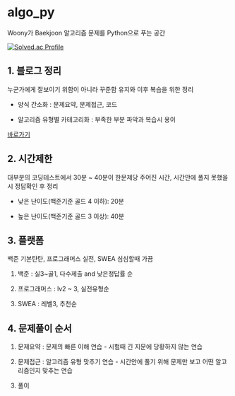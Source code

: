 # algo_py

Woony가 Baekjoon 알고리즘 문제를 Python으로 푸는 공간

[![Solved.ac Profile](https://mazassumnida.wtf/api/v2/generate_badge?boj=whoiswoony)](https://solved.ac/WhoIsWoony/)

## 1. 블로그 정리

누군가에게 잘보이기 위함이 아니라 꾸준함 유지와 이후 복습을 위한 정리

- 양식 간소화 : 문제요약, 문제접근, 코드

- 알고리즘 유형별 카테고리화 : 부족한 부분 파악과 복습시 용이

[바로가기](https://whoiswoony.com/)

## 2. 시간제한

대부분의 코딩테스트에서 30분 ~ 40분이 한문제당 주어진 시간, 시간안에 풀지 못했을 시 정답확인 후 정리

- 낮은 난이도(백준기준 골드 4 이하): 20분

- 높은 난이도(백준기준 골드 3 이상): 40분

## 3. 플랫폼

백준 기본탄탄, 프로그래머스 실전, SWEA 심심할때 가끔

1. 백준 : 실3~골1, 다수제출 and 낮은정답률 순

2. 프로그래머스 : lv2 ~ 3, 실전유형순

3. SWEA : 레벨3, 추천순

## 4. 문제풀이 순서

1. 문제요약 : 문제의 빠른 이해 연습 - 시험때 긴 지문에 당황하지 않는 연습

2. 문제접근 : 알고리즘 유형 맞추기 연습 - 시간안에 풀기 위해 문제만 보고 어떤 알고리즘인지 맞추는 연습

3. 풀이
